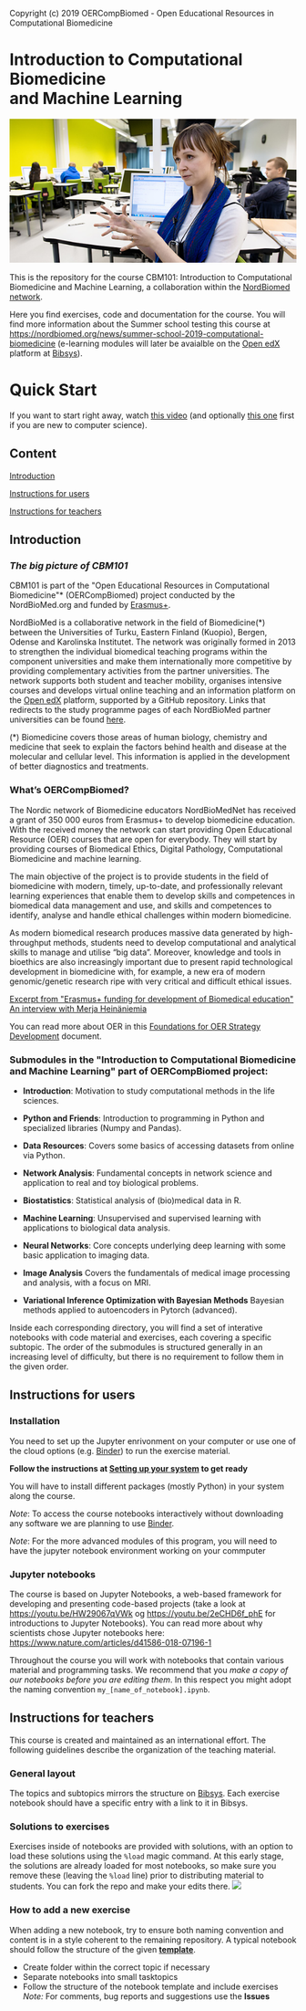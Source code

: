 Copyright (c) 2019 OERCompBiomed - Open Educational Resources in Computational Biomedicine

# Introduction to Computational Biomedicine <br> and Machine Learning

![CBM101 image](./assets/course_image_merja.jpg)

This is the repository for the course CBM101: Introduction to Computational Biomedicine and Machine Learning, a collaboration within the [NordBiomed network](https://nordbiomed.org/).

Here you find exercises, code and documentation for the course. You will find more information about the Summer school testing this course at
https://nordbiomed.org/news/summer-school-2019-computational-biomedicine (e-learning modules will later be avaialble on the [Open edX](https://open.edx.org) platform at [Bibsys](http://www.bibsys.no/en/)).


# Quick Start
If you want to start right away, watch [this video](https://youtu.be/BF9OTam4nwk) (and optionally [this one](https://youtu.be/4KpD-L8-uZQ) first if you are new to computer science). 

## Content

[Introduction](#introduction)

[Instructions for users](#instructions-for-users)

[Instructions for teachers](#instructions-for-teachers)

## Introduction

### *The big picture of CBM101*

CBM101 is part of the "Open Educational Resources in Computational Biomedicine"* (OERCompBiomed) project conducted by the NordBioMed.org and funded by [Erasmus+](http://ec.europa.eu/programmes/erasmus-plus/projects/eplus-project-details/#project/bc4e0bdb-aa64-4d5c-a7f2-26d68ec36647).

NordBioMed is a collaborative network in the field of Biomedicine(*) between the Universities of Turku, Eastern Finland (Kuopio), Bergen, Odense and Karolinska Institutet. The network was originally formed in 2013 to strengthen the individual biomedical teaching programs within the component universities and make them internationally more competitive by providing complementary activities from the partner universities. The network supports both student and teacher mobility, organises intensive courses and develops virtual online teaching and an information platform on the [Open edX](https://open.edx.org/) platform, supported by a GitHub repository.
Links that redirects to the study programme pages of each NordBioMed partner universities can be found [here](https://nordbiomed.org).

(*) Biomedicine covers those areas of human biology, chemistry and medicine that seek to explain the factors behind health and disease at the molecular and cellular level. This information is applied in the development of better diagnostics and treatments.


### What’s OERCompBiomed?

The Nordic network of Biomedicine educators NordBioMedNet has received a grant of 350 000 euros from Erasmus+ to develop biomedicine education. With the received money the network can start providing Open Educational Resource (OER) courses that are open for everybody. They will start by providing courses of Biomedical Ethics, Digital Pathology, Computational Biomedicine and machine learning.

The main objective of the project is to provide students in the field of biomedicine with modern, timely, up-to-date, and professionally relevant learning experiences that enable them to develop skills and competences in biomedical data management and use, and skills and competences to identify, analyse and handle ethical challenges within modern biomedicine.

As modern biomedical research produces massive data generated by high-throughput methods, students need to develop computational and analytical skills to manage and utilise “big data”. Moreover, knowledge and tools in bioethics are also increasingly important due to present rapid technological development in biomedicine with, for example, a new era of modern genomic/genetic research ripe with very critical and difficult ethical issues.  

[Excerpt from "Erasmus+ funding for development of Biomedical education" An interview with Merja Heinäniemia](https://www.uef.fi/en/-/erasmus-rahoitusta-biolaaketieteen-koulutuksen-kehittamiseen)


You can read more about OER in this [Foundations for OER Strategy Development](http://www.oerstrategy.org/home/read-the-doc/) document.


### Submodules in the "Introduction to Computational Biomedicine and Machine Learning" part of OERCompBiomed project:

- **Introduction**: Motivation to study computational methods in the life sciences.

- **Python and Friends**: Introduction to programming in Python and specialized libraries (Numpy and Pandas).

- **Data Resources**: Covers some basics of accessing datasets from online via Python.

- **Network Analysis**: Fundamental concepts in network science and application to real and toy biological problems. 

- **Biostatistics**: Statistical analysis of (bio)medical data in R.

- **Machine Learning**: Unsupervised and supervised learning with applications to biological data analysis.

- **Neural Networks**: Core concepts underlying deep learning with some basic application to imaging data.

- **Image Analysis** Covers the fundamentals of medical image processing and analysis, with a focus on MRI.

- **Variational Inference Optimization with Bayesian Methods** Bayesian methods applied to autoencoders in Pytorch (advanced).

Inside each corresponding directory, you will find a set of interative notebooks with code material and exercises, each covering a specific subtopic. The order of the submodules is structured generally in an increasing level of difficulty, but there is no requirement to follow them in the given order. 


## Instructions for users

### Installation
You need to set up the Jupyter enrivonment on your computer or use one of the cloud options (e.g. [Binder](mybinder.org)) to run the exercise material. 

**Follow the instructions at [Setting up your system](setup.md) to get ready**

You will have to install different packages (mostly Python) in your system along the course. 

_Note_: To access the course notebooks interactively without downloading any software we are planning to use [Binder](mybinder.org).

_Note_: For the more advanced modules of this program, you will need to have the jupyter notebook environment working on your commputer

### Jupyter notebooks
The course is based on Jupyter Notebooks, a web-based framework for developing and presenting code-based projects (take a look at https://youtu.be/HW29067qVWk og https://youtu.be/2eCHD6f_phE for introductions to Jupyter Notebooks). You can read more about why scientists chose Jupyter notebooks here: https://www.nature.com/articles/d41586-018-07196-1

Throughout the course you will work with notebooks that contain various material and programming tasks. We recommend that you *make a copy of our notebooks before you are editing them*. In this respect you might adopt the naming convention `my_[name_of_notebook].ipynb`.


## Instructions for teachers
This course is created and maintained as an international effort. The following guidelines describe the organization of the teaching material.

### General layout
The topics and subtopics mirrors the structure on [Bibsys](https://computational-biomedicine.mooc.no:18010). Each exercise notebook should have a specific entry with a link to it in Bibsys. 

### Solutions to exercises  
Exercises inside of notebooks are provided with solutions, with an option to load these solutions using the `%load` magic command. At this early stage, the solutions are already loaded for most notebooks, so make sure you remove these (leaving the `%load` line) prior to distributing material to students. You can fork the repo and make your edits there. <img src="assets/fork.png"> 

### How to add a new exercise
When adding a new notebook, try to ensure both naming convention and content is in a style coherent to the remaining repository. A typical notebook should follow the structure of the given **[template](https://github.com/oercompbiomed/CBM101/blob/master/Template-Topic/template_subtopic1/template.ipynb)**.

- Create folder within the correct topic if necessary
- Separate notebooks into small tasktopics 
- Follow the structure of the notebook template and include exercises
_Note:_ For comments, bug reports and suggestions use the __Issues__

   
